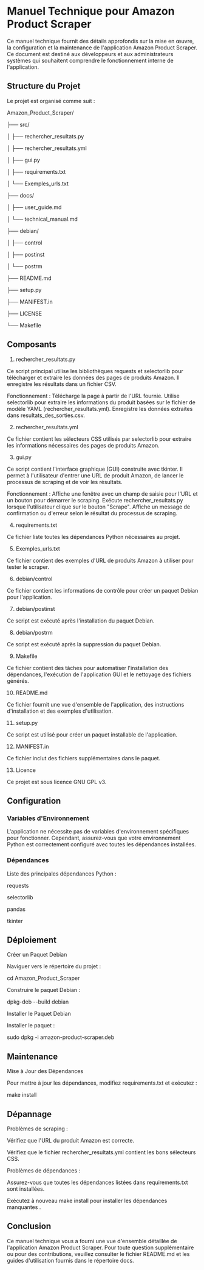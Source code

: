 # Manuel Technique pour Amazon Product Scraper

Ce manuel technique fournit des détails approfondis sur la mise en œuvre, la configuration et la maintenance de l'application Amazon Product Scraper. Ce document est destiné aux développeurs et aux administrateurs systèmes qui souhaitent comprendre le fonctionnement interne de l'application.

## Structure du Projet
Le projet est organisé comme suit :

Amazon_Product_Scraper/

├── src/

│   ├── rechercher_resultats.py

│   ├── rechercher_resultats.yml

│   ├── gui.py

│   ├── requirements.txt

│   └── Exemples_urls.txt

├── docs/

│   ├── user_guide.md

│   └── technical_manual.md

├── debian/

│   ├── control

│   ├── postinst

│   └── postrm

├── README.md

├── setup.py

├── MANIFEST.in

├── LICENSE

└── Makefile

## Composants

1. rechercher_resultats.py
   
Ce script principal utilise les bibliothèques requests et selectorlib pour télécharger et extraire les données des pages de produits Amazon. Il enregistre les résultats dans un fichier CSV.

Fonctionnement :
Télécharge la page à partir de l'URL fournie.
Utilise selectorlib pour extraire les informations du produit basées sur le fichier de modèle YAML (rechercher_resultats.yml).
Enregistre les données extraites dans resultats_des_sorties.csv.

2. rechercher_resultats.yml
   
Ce fichier contient les sélecteurs CSS utilisés par selectorlib pour extraire les informations nécessaires des pages de produits Amazon.

3. gui.py
   
Ce script contient l'interface graphique (GUI) construite avec tkinter. Il permet à l'utilisateur d'entrer une URL de produit Amazon, de lancer le processus de scraping et de voir les résultats.

Fonctionnement :
Affiche une fenêtre avec un champ de saisie pour l'URL et un bouton pour démarrer le scraping.
Exécute rechercher_resultats.py lorsque l'utilisateur clique sur le bouton "Scrape".
Affiche un message de confirmation ou d'erreur selon le résultat du processus de scraping.

4. requirements.txt
   
Ce fichier liste toutes les dépendances Python nécessaires au projet.


5. Exemples_urls.txt
   
Ce fichier contient des exemples d'URL de produits Amazon à utiliser pour tester le scraper.

6. debian/control
   
Ce fichier contient les informations de contrôle pour créer un paquet Debian pour l'application.

 
7. debian/postinst
    
Ce script est exécuté après l'installation du paquet Debian.

8. debian/postrm
    
Ce script est exécuté après la suppression du paquet Debian.

9. Makefile
    
Ce fichier contient des tâches pour automatiser l'installation des dépendances, l'exécution de l'application GUI et le nettoyage des fichiers générés.

10. README.md
    
Ce fichier fournit une vue d'ensemble de l'application, des instructions d'installation et des exemples d'utilisation.

11. setup.py
    
Ce script est utilisé pour créer un paquet installable de l'application.

12. MANIFEST.in
    
Ce fichier inclut des fichiers supplémentaires dans le paquet.

13. Licence
    
Ce projet est sous licence GNU GPL v3.

## Configuration

### Variables d'Environnement

L'application ne nécessite pas de variables d'environnement spécifiques pour fonctionner. Cependant, assurez-vous que votre environnement Python est correctement configuré avec toutes les dépendances installées.

### Dépendances

Liste des principales dépendances Python :

requests

selectorlib

pandas

tkinter

## Déploiement

Créer un Paquet Debian

Naviguer vers le répertoire du projet :

cd Amazon_Product_Scraper

Construire le paquet Debian :

dpkg-deb --build debian

Installer le Paquet Debian

Installer le paquet :

sudo dpkg -i amazon-product-scraper.deb

## Maintenance

Mise à Jour des Dépendances

Pour mettre à jour les dépendances, modifiez requirements.txt et exécutez :

make install

## Dépannage

Problèmes de scraping :

Vérifiez que l'URL du produit Amazon est correcte.

Vérifiez que le fichier rechercher_resultats.yml contient les bons sélecteurs CSS.

Problèmes de dépendances :

Assurez-vous que toutes les dépendances listées dans requirements.txt sont installées.

Exécutez à nouveau make install pour installer les dépendances manquantes
.
## Conclusion

Ce manuel technique vous a fourni une vue d'ensemble détaillée de l'application Amazon Product Scraper. Pour toute question supplémentaire ou pour des contributions, veuillez consulter le fichier README.md et les guides d'utilisation fournis dans le répertoire docs.

